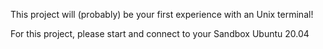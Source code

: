 This project will (probably) be your first experience with an Unix terminal!

For this project, please start and connect to your Sandbox Ubuntu 20.04

